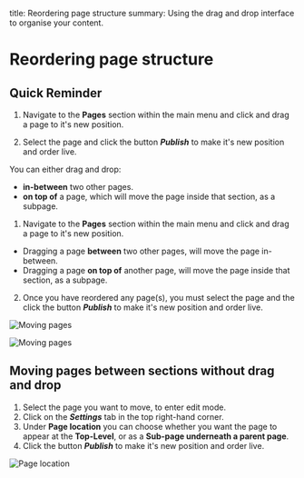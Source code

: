 title: Reordering page structure
summary: Using the drag and drop interface to organise your content.

# Reordering page structure

## Quick Reminder
 1. Navigate to the **Pages** section within the main menu and click and drag a page to it's new position.

 2. Select the page and click the button ***Publish*** to make it's new position and order live.

You can either drag and drop:
 * **in-between** two other pages.
 * **on top of** a page, which will move the page inside that section, as a subpage.

 1. Navigate to the **Pages** section within the main menu and click and drag a page to it's new position.
 * Dragging a page **between** two other pages, will move the page in-between.
 * Dragging a page **on top of** another page, will move the page inside that section, as a subpage.
 2. Once you have reordered any page(s), you must select the page and the click the button ***Publish*** to make it's new position and order live.

![Moving pages](/_images/Moving-Pages.png) <!-- to do -->

![Moving pages](/_images/Moving-Pages.png)

## Moving pages between sections without drag and drop

 1. Select the page you want to move, to enter edit mode.
 2. Click on the ***Settings*** tab in the top right-hand corner.
 3. Under **Page location** you can choose whether you want the page to appear at the **Top-Level**, or as a **Sub-page underneath a parent page**.
 4. Click the button ***Publish*** to make it's new position and order live.

![Page location](/_images/settings-page-location.png)
